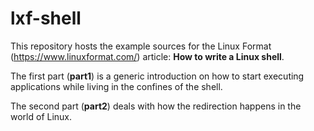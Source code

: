 # lxf-shell

This repository hosts the example sources for the Linux Format (https://www.linuxformat.com/) article: **How to write a Linux shell**.

The first part (**part1**) is a generic introduction on how to start executing applications while living in the confines of the shell. 

The second part (**part2**) deals with how the redirection happens in the world of Linux.